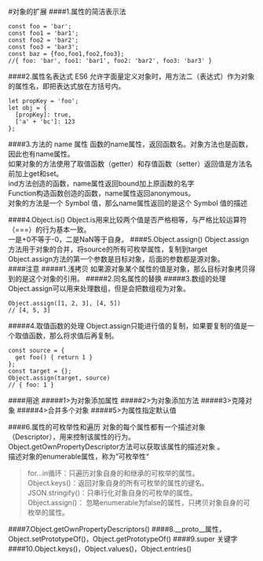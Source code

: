 #对象的扩展
####1.属性的简洁表示法
```
const foo = 'bar';
const foo1 = 'bar1';
const foo2 = 'bar2';
const foo3 = 'bar3';
const baz = {foo,foo1,foo2,foo3};
//{ foo: 'bar', foo1: 'bar1', foo2: 'bar2', foo3: 'bar3' }
```
####2.属性名表达式
ES6 允许字面量定义对象时，用方法二（表达式）作为对象的属性名，即把表达式放在方括号内。
```
let propKey = 'foo';
let obj = {
  [propKey]: true,
  ['a' + 'bc']: 123
};
```

####3.方法的 name 属性
函数的name属性，返回函数名。对象方法也是函数，因此也有name属性。      
如果对象的方法使用了取值函数（getter）和存值函数（setter）返回值是方法名前加上get和set。    
ind方法创造的函数，name属性返回bound加上原函数的名字       
Function构造函数创造的函数，name属性返回anonymous。      
对象的方法是一个 Symbol 值，那么name属性返回的是这个 Symbol 值的描述

####4.Object.is()
Object.is用来比较两个值是否严格相等，与严格比较运算符（===）的行为基本一致。      
一是+0不等于-0，二是NaN等于自身。
####5.Object.assign()
Object.assign方法用于对象的合并，将source的所有可枚举属性，复制到target     
Object.assign方法的第一个参数是目标对象，后面的参数都是源对象。   
####注意
#####1.浅拷贝
如果源对象某个属性的值是对象，那么目标对象拷贝得到的是这个对象的引用。
#####2.同名属性的替换
#####3.数组的处理
Object.assign可以用来处理数组，但是会把数组视为对象。
```
Object.assign([1, 2, 3], [4, 5])
// [4, 5, 3]
```
#####4.取值函数的处理
Object.assign只能进行值的复制，如果要复制的值是一个取值函数，那么将求值后再复制。   
```
const source = {
  get foo() { return 1 }
};
const target = {};
Object.assign(target, source)
// { foo: 1 }
```
####用途
#####1>为对象添加属性
#####2>为对象添加方法
#####3>克隆对象
#####4>合并多个对象
#####5>为属性指定默认值


####6.属性的可枚举性和遍历
对象的每个属性都有一个描述对象（Descriptor），用来控制该属性的行为。       
Object.getOwnPropertyDescriptor方法可以获取该属性的描述对象 。     
描述对象的enumerable属性，称为”可枚举性“     
>for...in循环：只遍历对象自身的和继承的可枚举的属性。    
Object.keys()：返回对象自身的所有可枚举的属性的键名。   
JSON.stringify()：只串行化对象自身的可枚举的属性。      
Object.assign()： 忽略enumerable为false的属性，只拷贝对象自身的可枚举的属性。     


####7.Object.getOwnPropertyDescriptors()
####8.__proto__属性，Object.setPrototypeOf()，Object.getPrototypeOf()
####9.super 关键字
####10.Object.keys()，Object.values()，Object.entries()
